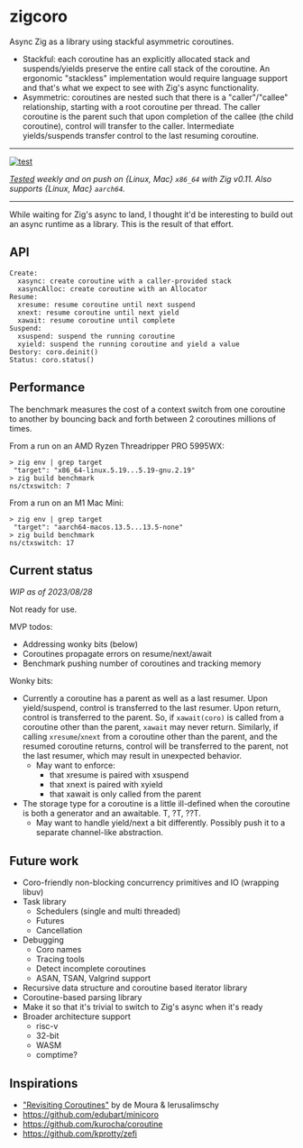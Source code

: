 # zigcoro

Async Zig as a library using stackful asymmetric coroutines.

* Stackful: each coroutine has an explicitly allocated stack and
  suspends/yields preserve the entire call stack of the coroutine. An
  ergonomic "stackless" implementation would require language support and
  that's what we expect to see with Zig's async functionality.
* Asymmetric: coroutines are nested such that there is a "caller"/"callee"
  relationship, starting with a root coroutine per thread. The caller coroutine
  is the parent such that upon completion of the callee (the child coroutine),
  control will transfer to the caller. Intermediate yields/suspends transfer
  control to the last resuming coroutine.

---

[![test][ci-badge]][ci]

*[Tested][ci] weekly and on push on {Linux, Mac} `x86_64` with Zig v0.11. Also
supports {Linux, Mac} `aarch64`.*

---

While waiting for Zig's async to land, I thought it'd be interesting to build
out an async runtime as a library. This is the result of that effort.

## API

```
Create:
  xasync: create coroutine with a caller-provided stack
  xasyncAlloc: create coroutine with an Allocator
Resume:
  xresume: resume coroutine until next suspend
  xnext: resume coroutine until next yield
  xawait: resume coroutine until complete
Suspend:
  xsuspend: suspend the running coroutine
  xyield: suspend the running coroutine and yield a value
Destory: coro.deinit()
Status: coro.status()
```

## Performance

The benchmark measures the cost of a context switch from one coroutine to
another by bouncing back and forth between 2 coroutines millions of times.

From a run on an AMD Ryzen Threadripper PRO 5995WX:

```
> zig env | grep target
 "target": "x86_64-linux.5.19...5.19-gnu.2.19"
> zig build benchmark
ns/ctxswitch: 7
```

From a run on an M1 Mac Mini:

```
> zig env | grep target
 "target": "aarch64-macos.13.5...13.5-none"
> zig build benchmark
ns/ctxswitch: 17
```

## Current status

*WIP as of 2023/08/28*

Not ready for use.

MVP todos:
* Addressing wonky bits (below)
* Coroutines propagate errors on resume/next/await
* Benchmark pushing number of coroutines and tracking memory

Wonky bits:
* Currently a coroutine has a parent as well as a last resumer. Upon
  yield/suspend, control is transferred to the last resumer. Upon return,
  control is transferred to the parent. So, if `xawait(coro)` is called from a
  coroutine other than the parent, `xawait` may never return. Similarly, if
  calling `xresume`/`xnext` from a coroutine other than the parent, and the resumed
  coroutine returns, control will be transferred to the parent, not the last
  resumer, which may result in unexpected behavior.
  * May want to enforce:
    * that xresume is paired with xsuspend
    * that xnext is paired with xyield
    * that xawait is only called from the parent
* The storage type for a coroutine is a little ill-defined when the coroutine
  is both a generator and an awaitable. T, ?T, ??T.
  * May want to handle yield/next a bit differently. Possibly push it to a
    separate channel-like abstraction.

## Future work

* Coro-friendly non-blocking concurrency primitives and IO (wrapping libuv)
* Task library
  * Schedulers (single and multi threaded)
  * Futures
  * Cancellation
* Debugging
    * Coro names
    * Tracing tools
    * Detect incomplete coroutines
    * ASAN, TSAN, Valgrind support
* Recursive data structure and coroutine based iterator library
* Coroutine-based parsing library
* Make it so that it's trivial to switch to Zig's async when it's ready
* Broader architecture support
  * risc-v
  * 32-bit
  * WASM
  * comptime?

## Inspirations

* ["Revisiting Coroutines"][coropaper] by de Moura & Ierusalimschy
* https://github.com/edubart/minicoro
* https://github.com/kurocha/coroutine
* https://github.com/kprotty/zefi

[coropaper]: https://dl.acm.org/doi/pdf/10.1145/1462166.1462167
[ci]: https://github.com/rsepassi/zigcoro/actions/workflows/zig.yml?query=branch%3Amain
[ci-badge]: https://github.com/rsepassi/zigcoro/actions/workflows/zig.yml/badge.svg?query=branch%3Amain
